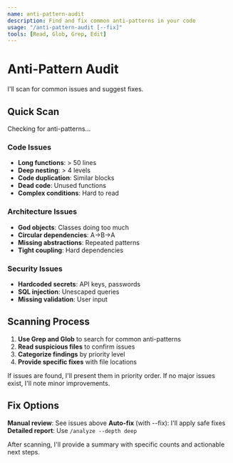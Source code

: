 ```yaml
---
name: anti-pattern-audit
description: Find and fix common anti-patterns in your code
usage: "/anti-pattern-audit [--fix]"
tools: [Read, Glob, Grep, Edit]
---
```


# Anti-Pattern Audit

I'll scan for common issues and suggest fixes.

## Quick Scan

Checking for anti-patterns...

### Code Issues
- **Long functions**: > 50 lines
- **Deep nesting**: > 4 levels  
- **Code duplication**: Similar blocks
- **Dead code**: Unused functions
- **Complex conditions**: Hard to read

### Architecture Issues
- **God objects**: Classes doing too much
- **Circular dependencies**: A→B→A
- **Missing abstractions**: Repeated patterns
- **Tight coupling**: Hard dependencies

### Security Issues
- **Hardcoded secrets**: API keys, passwords
- **SQL injection**: Unescaped queries
- **Missing validation**: User input

## Scanning Process

1. **Use Grep and Glob** to search for common anti-patterns
2. **Read suspicious files** to confirm issues
3. **Categorize findings** by priority level
4. **Provide specific fixes** with file locations

If issues are found, I'll present them in priority order.
If no major issues exist, I'll note minor improvements.

## Fix Options

**Manual review**: See issues above
**Auto-fix** (with --fix): I'll apply safe fixes
**Detailed report**: Use `/analyze --depth deep`

After scanning, I'll provide a summary with specific counts and actionable next steps.
